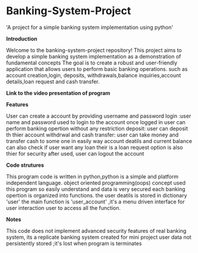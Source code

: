 # Banking-System-Project
'A project for a simple banking system implementation using python'


**Introduction**
  
  
  Welcome to the banking-system-project repository!
  This project aims to develop a simple banking system implementation as a demonstration of fundamental concepts
  The goal is to create a robust and user-friendly application that allows users to perform basic banking operations.
  such as account creation,login, deposits, withdrawals,balance inquiries,account details,loan request and cash         transfer.


**Link to the video presentation of program**



**Features**

User can create a account by providing username and password
login :user name and password used to login to the account
once logged in user can perform  banking opertion without any restriction
deposit: user can deposit th thier account
withdrwal and cash transfer: user can take money and transfer cash to some one in easily way
account deatils and  current balance can also check
if user want any loan their is a loan request option is also thier
for security after used, user can logout the account

**Code strutures**

This program code is written in python,python is a simple and platform independent language.
object oriented programming(oops) concept used this program so easily understand and data is very secured
each banking opertion is organized into functions.
the user deatils is stored in dictionary 'user'
the main function is 'user_account' ,it's a menu driven interface for user interaction
user to access all the function.


__Notes__

This code does not implement advanced security features of real banking system, its a replicate banking system created for mini project
user data not  persistently stored ;it's lost when program is terminates


 
